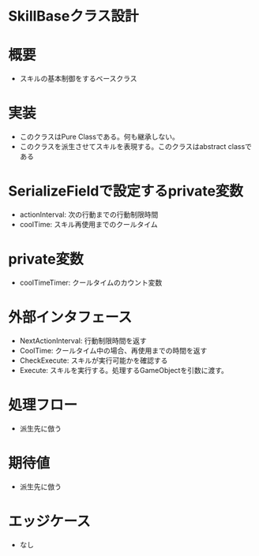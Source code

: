 # SkillBaseクラス設計


# 概要
- スキルの基本制御をするベースクラス


# 実装
- このクラスはPure Classである。何も継承しない。
- このクラスを派生させてスキルを表現する。このクラスはabstract classである


# SerializeFieldで設定するprivate変数
- actionInterval: 次の行動までの行動制限時間
- coolTime: スキル再使用までのクールタイム


# private変数
- coolTimeTimer: クールタイムのカウント変数


# 外部インタフェース
- NextActionInterval: 行動制限時間を返す
- CoolTime: クールタイム中の場合、再使用までの時間を返す
- CheckExecute: スキルが実行可能かを確認する
- Execute: スキルを実行する。処理するGameObjectを引数に渡す。


# 処理フロー
- 派生先に倣う


# 期待値
- 派生先に倣う


# エッジケース
- なし
